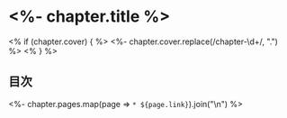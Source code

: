 # <%- chapter.title %>

<% if (chapter.cover) { %>
<%- chapter.cover.replace(/chapter-\d+/, ".") %>
<% } %>

## 目次

<%- chapter.pages.map(page => `* ${page.link}`).join("\n") %>
